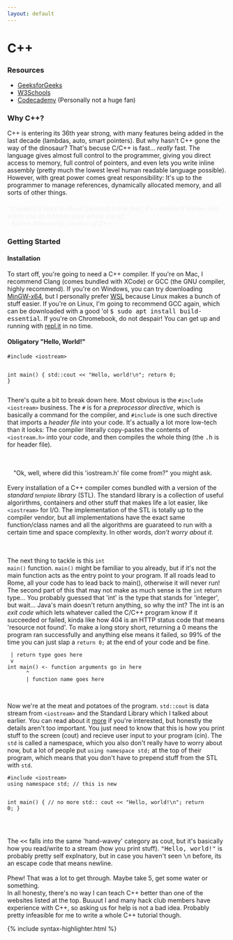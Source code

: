 ```yaml
---
layout: default
---
```



<div class='container'>
<h1 class='display-1 text-center'>C++</h1>
<h3>Resources</h3>
<ul>
<li><a href='https://www.geeksforgeeks.org/c-plus-plus/'>GeeksforGeeks</a></li>
<li><a href='https://www.w3schools.com/cpp/default.asp'>W3Schools</a></li>
<li><a href='https://www.codecademy.com/learn/learn-c-plus-plus'>Codecademy</a> (Personally not a huge fan)</li>
</ul>

<h3>Why C++?</h3>
<p>C++ is entering its 36th year strong, with many features being added in the last decade (lambdas, auto, smart pointers). But why hasn't C++ gone the way of the dinosaur? That's becuse C/C++ is fast... <i>really</i> fast. The language gives almost full control to the programmer, giving you direct access to memory, full control of pointers, and even lets you write inline assembly (pretty much the lowest level human readable language possible). However, with great power comes great responsibility: It's up to the programmer to manage references, dynamically allocated memory, and all sorts of other things.</p>
<h5 class="text-center" style="color: whitesmoke">
"C makes it easy to shoot yourself in the foot; C++ makes it harder, but when you do it blows your whole leg off."<br>- Bjarne Stroustrop, creator of C++
</h5>
<h3>Getting Started</h3>
<h4>Installation</h4>
<p>To start off, you're going to need a C++ compiler. If you're on Mac, I recommend Clang (comes bundled with XCode) or GCC (the GNU compiler, highly recommend). If you're on Windows, you can try downloading <a href="https://code.visualstudio.com/docs/languages/cpp#_example-install-mingwx64">MinGW-x64</a>, but I personally prefer <a href="https://docs.microsoft.com/en-us/windows/wsl/install">WSL</a> because Linux makes a bunch of stuff easier. If you're on Linux, I'm going to recommend GCC again, which can be downloaded with a good 'ol <kbd>$ sudo apt install build-essential</kbd>. If you're on Chromebook, do not despair! You can get up and running with <a href="https://replit.com/site/ide">repl.it</a> in no time.
</p>

<h4>Obligatory "Hello, World!"</h4>

<div class="col-4">
<pre><code>#include &lt;iostream&gt;

int main() {
    std::cout &lt;&lt; "Hello, world!\n";
    return 0;
}</code></pre>
</div>

<p>There's quite a bit to break down here. Most obvious is the <kbd><code>#include &lt;iostream&gt;</code></kbd> business. The <kbd><code>#</code></kbd> is for a <i>preprocessor directive</i>, which is basically a command for the compiler, and <kbd><code>#include</code></kbd> is one such directive that imports a <i>header file</i> into your code. It's actually a lot more low-tech than it looks: The compiler literally copy-pastes the contents of <kbd><code>&lt;iostream.h&gt;</code></kbd> into your code, and then compiles the whole thing (the <kbd>.h</kbd> is for header file).

<br><br>
&emsp;"Ok, well, where did this 'iostream.h' file come from?" you might ask.<br><br>Every installation of a C++ compiler comes bundled with a version of the <i>standard <small>template</small> library</i> (STL). The standard library is a collection of useful algorirthms, containers and other stuff that makes life a lot easier, like <kbd><code>&lt;iostream&gt;</code></kbd> for I/O. The implementation of the STL is totally up to the compiler vendor, but all implementations have the exact same function/class names and all the algorithms are guarateed to run with a certain time and space complexity. In other words, <em>don't worry about it</em>.

<br><br>
The next thing to tackle is this <kbd><code>int main()</code></kbd> function. <kbd><code>main()</code></kbd> might be familiar to you already, but if it's not the main function acts as the entry point to your program. If all roads lead to Rome, all your code has to lead back to main(), otherwise it will never run! The second part of this that may not make as much sense is the <kbd><code>int</code></kbd> return type... You probably guessed that 'int' is the type that stands for 'integer', but wait... Java's main doesn't return anything, so why the int? The int is an <i>exit code</i> which lets whatever called the C/C++ program know if it succeeded or failed, kinda like how 404 is an HTTP status code that means 'resource not found'. To make a long story short, returning a 0 means the program ran successfully and anything else means it failed, so 99% of the time you can just slap a <kbd><code>return 0;</code></kbd> at the end of your code and be fine.
</p>

<div class="col-4">
<pre><code class="language-plaintext"> | return type goes here
 v
int main() &lt;- function arguments go in here
      ^
      | function name goes here</code></pre>
</div>

<br>
<p>
Now we're at the meat and potatoes of the program. <kbd><code>std::cout</code></kbd> is data stream from <kbd><code>&lt;iostream&gt;</code></kbd> and the Standard Library which I talked about earlier. You can read about it <a href='https://www.geeksforgeeks.org/cout-in-c/'>more</a> if you're interested, but honestly the details aren't too important. You just need to know that this is how you print stuff to the screen (cout) and recieve user input to your program (cin). The <kbd><code>std</code></kbd> is called a namespace, which you also don't really have to worry about now, but a lot of people put <kbd><code>using namespace std;</code></kbd> at the top of their program, which means that you don't have to prepend stuff from the STL with <kbd><code>std</code></kbd>.
</p>

<div class="col-4">
<pre><code>#include &lt;iostream&gt;
using namespace std; // this is new

int main() {
    // no more std::
    cout &lt;&lt; "Hello, world!\n";
    return 0;
}</code></pre>
</div>

<br>
<p>
The <kbd>&lt;&lt;</kbd> falls into the same 'hand-wavey' category as cout, but it's basically how you read/write to a stream (how you print stuff). <kbd>"Hello, world!"</kbd> is probably pretty self explnatory, but in case you haven't seen <kbd>\n</kbd> before, its an escape code that means newline.
<br><br>
Phew! That was a lot to get through. Maybe take 5, get some water or something.
<br>
In all honesty, there's no way I can teach C++ better than one of the websites listed at the top. Buuuut I and many hack club members have experience with C++, so asking us for help is not a bad idea. Probably pretty infeasible for me to write a whole C++ tutorial though.
</p>



</div>

{% include syntax-highlighter.html %}